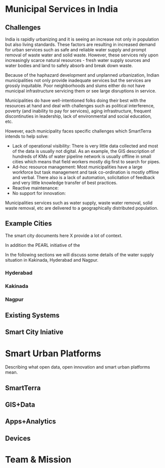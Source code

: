 Municipal Services in India
===========================


Challenges
----------

India is rapidly urbanizing and it is seeing an increase not only in population but also living standards. These factors are resulting in increased demand for urban services such as safe and reliable water supply and prompt removal of waste water and solid waste. However, these services rely upon increasingly scarce natural resources - fresh water supply sources and water bodies and land to safely absorb and break down waste.

Because of the haphazard development and unplanned urbanization, Indian municipalities not only provide inadequate services but the services are grossly inquitable. Poor neighborhoods and slums either do not have municipal infrastructure servicing them or see large disruptions in service.
   
Municipalities do have well-intentioned folks doing their best with the resources at hand and deal with challenges such as political interference, poverty (and inability to pay for services), aging infrastructure, frequent discontinuties in leadership, lack of environmental and social education, etc.  
 
However, each municipality faces specific challenges which SmartTerra intends to help solve:
- Lack of operational visibility: There is very little data collected and most of the data is usually not digital. As an example, the GIS description of hundreds of KMs of water pipeline network is usually offline in small cities which means that field workers mostly dig first to search for pipes. 
- Ad-hoc resource management: Most municipalities have a large workforce but task management and task co-ordination is mostly offline and verbal. There also is a lack of automation, solicitation of feedback and very little knowledge transfer of best practices. 
- Reactive maintenance: 
- No support for innovation:

Municipalities services such as water supply, waste water removal, solid waste removal, etc are delivered to a geographically distributed population.



Example Cities
--------------

The smart city documents here X provide a lot of context.

In addition the PEARL initiative of the 

In the following sections we will discuss some details of the water supply situation in Kakinada, Hyderabad and Nagpur. 


### Hyderabad

### Kakinada

### Nagpur


Existing Systems
----------------


Smart City Iniative
-------------------


Smart Urban Platforms
=====================

Describing what open data, open innovation and smart urban platforms mean.

SmartTerra
----------

GIS+Data
--------

Apps+Analytics
--------------

Devices
-------


Team & Mission
==============


